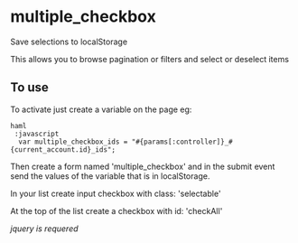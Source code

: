 # multiple_checkbox

Save selections to localStorage

This allows you to browse pagination or filters and select or deselect items


## To use

To activate just create a variable on the page eg:

    haml
     :javascript
      var multiple_checkbox_ids = "#{params[:controller]}_#{current_account.id}_ids";

Then create a form named 'multiple_checkbox' and in the submit event send the values ​​of the variable that is in localStorage.

In your list create input checkbox with class: 'selectable'

At the top of the list create a checkbox with id: 'checkAll'


_jquery is requered_

